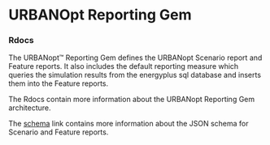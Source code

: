 # URBANOpt Reporting Gem

### <StaticLink href="rdoc/">Rdocs</StaticLink>

The URBANopt&trade; Reporting Gem defines the URBANopt Scenario report and Feature reports. It also includes the default reporting measure which queries the simulation results from the energyplus sql database and inserts them into the Feature reports.

The <StaticLink href="rdoc/">Rdocs</StaticLink> contain more information about the URBANopt Reporting Gem architecture. 

The [schema](/schemas/scenario-schema.html) link contains more information about the JSON schema for Scenario and Feature reports.
